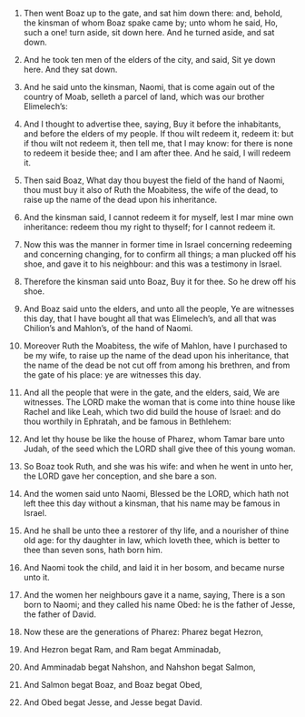 1. Then went Boaz up to the gate, and sat him down there: and,
behold, the kinsman of whom Boaz spake came by; unto whom he said, Ho,
such a one! turn aside, sit down here. And he turned aside, and sat
down.

2. And he took ten men of the elders of the city, and said, Sit ye
down here. And they sat down.

3. And he said unto the kinsman, Naomi, that is come again out of the
country of Moab, selleth a parcel of land, which was our brother
Elimelech’s:

4. And I thought to advertise thee, saying, Buy it
before the inhabitants, and before the elders of my people. If thou
wilt redeem it, redeem it: but if thou wilt not redeem it, then tell
me, that I may know: for there is none to redeem it beside thee; and I
am after thee. And he said, I will redeem it.

5. Then said Boaz, What day thou buyest the field of the hand of
Naomi, thou must buy it also of Ruth the Moabitess, the wife of the
dead, to raise up the name of the dead upon his inheritance.

6. And the kinsman said, I cannot redeem it for myself, lest I mar
mine own inheritance: redeem thou my right to thyself; for I cannot
redeem it.

7. Now this was the manner in former time in Israel concerning
redeeming and concerning changing, for to confirm all things; a man
plucked off his shoe, and gave it to his neighbour: and this was a
testimony in Israel.

8. Therefore the kinsman said unto Boaz, Buy it for thee. So he drew
off his shoe.

9. And Boaz said unto the elders, and unto all the people, Ye are
witnesses this day, that I have bought all that was Elimelech’s, and
all that was Chilion’s and Mahlon’s, of the hand of Naomi.

10. Moreover Ruth the Moabitess, the wife of Mahlon, have I purchased
to be my wife, to raise up the name of the dead upon his inheritance,
that the name of the dead be not cut off from among his brethren, and
from the gate of his place: ye are witnesses this day.

11. And all the people that were in the gate, and the elders, said,
We are witnesses. The LORD make the woman that is come into thine
house like Rachel and like Leah, which two did build the house of
Israel: and do thou worthily in Ephratah, and be famous in Bethlehem:

12. And let thy house be like the house of Pharez, whom Tamar bare
unto Judah, of the seed which the LORD shall give thee of this young
woman.

13. So Boaz took Ruth, and she was his wife: and when he went in unto
her, the LORD gave her conception, and she bare a son.

14. And the women said unto Naomi, Blessed be the LORD, which hath
not left thee this day without a kinsman, that his name may be famous
in Israel.

15. And he shall be unto thee a restorer of thy life, and a nourisher
of thine old age: for thy daughter in law, which loveth thee, which is
better to thee than seven sons, hath born him.

16. And Naomi took the child, and laid it in her bosom, and became
nurse unto it.

17. And the women her neighbours gave it a name, saying, There is a
son born to Naomi; and they called his name Obed: he is the father of
Jesse, the father of David.

18. Now these are the generations of Pharez: Pharez begat Hezron,

19. And Hezron begat Ram, and Ram begat Amminadab,

20. And Amminadab
begat Nahshon, and Nahshon begat Salmon,

21. And Salmon begat Boaz,
and Boaz begat Obed,

22. And Obed begat Jesse, and Jesse begat David.